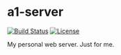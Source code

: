# a1-server

[![Build Status](https://travis-ci.org/andrewmacheret/a1-server.svg?branch=master)](https://travis-ci.org/andrewmacheret/a1-server) [![License](https://img.shields.io/badge/license-MIT-lightgray.svg)](https://github.com/andrewmacheret/a1-server/blob/master/LICENSE.md)

My personal web server. Just for me.
